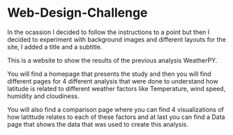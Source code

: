 # Web-Design-Challenge

In the ocassion I decided to follow the instructions to a point but then I decided to experiment with background images and different layouts for the site, I added a title and a subtitle.

This is a website to show the results of the previous analysis WeatherPY.

You will find a homepage that presents the study and then you will find different pages for 4 different analysis that were done to understand how latitude is related to different weather factors like Temperature, wind speed, humidity and cloudiness.

You will also find a comparison page where you can find 4 visualizations of how latittude relates to each of these factors and at last you can find a Data page that shows the data that was used to create this analysis.